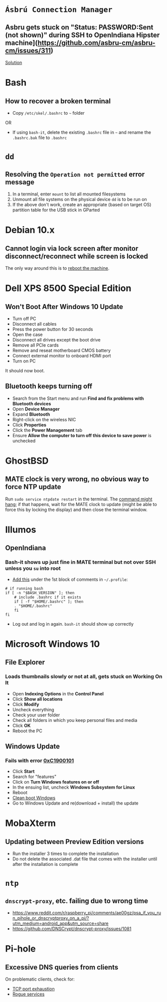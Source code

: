 # `Ásbrú Connection Manager`

## Asbru gets stuck on "Status: PASSWORD:Sent (not shown)" during SSH to OpenIndiana Hipster machine](https://github.com/asbru-cm/asbru-cm/issues/311)

[Solution](https://github.com/asbru-cm/asbru-cm/issues/311#issuecomment-565765693)

# Bash

## How to recover a broken terminal

* Copy `/etc/skel/.bashrc` to `~` folder

OR

* If using `bash-it`, delete the existing `.bashrc` file in `~` and rename the `.bashrc.bak` file to `.bashrc`

# `dd`

## Resolving the `Operation not permitted` error message

1. In a terminal, enter `mount` to list all mounted filesystems
2. Unmount all file systems on the physical device `dd` is to be run on
3. If the above don't work, create an appropriate (based on target OS) partition table for the USB stick in GParted

# Debian 10.x

## Cannot login via lock screen after monitor disconnect/reconnect while screen is locked

The only way around this is to [reboot the machine](https://www.reddit.com/r/debian/comments/e1mmr2/kde_on_debian_102_dual_hdmi_vga_monitors_can_no/f8rjou5/).

# Dell XPS 8500 Special Edition

## Won't Boot After Windows 10 Update

* Turn off PC
* Disconnect all cables
* Press the power button for 30 seconds
* Open the case
* Disconnect all drives except the boot drive
* Remove all PCIe cards
* Remove and reseat motherboard CMOS battery
* Connect external monitor to onboard HDMI port
* Turn on PC

It should now boot.

## Bluetooth keeps turning off

* Search from the Start menu and run **Find and fix problems with Bluetooth devices**
* Open **Device Manager**
* Expand **Bluetooth**
* Right-click on the wireless NIC
* Click **Properties**
* Click the **Power Management** tab
* Ensure **Allow the computer to turn off this device to save power** is unchecked

# GhostBSD

## MATE clock is very wrong, no obvious way to force NTP update

Run `sudo service ntpdate restart` in the terminal. The [command might hang](https://issues.ghostbsd.org/issues/125); if that happens, wait for the MATE clock to update (might be able to force this by locking the display) and then close the terminal window.

# Illumos

## OpenIndiana

### Bash-it shows up just fine in MATE terminal but not over SSH unless you `su` into root

* [Add this](https://www.reddit.com/r/illumos/comments/e531pq/openindiana_hipster_201910_bashit_shows_up_just/f9lpmnj/) under the 1st block of comments in `~/.profile`:

```
# if running bash
if [ -n "$BASH_VERSION" ]; then
    # include .bashrc if it exists
    if [ -f "$HOME/.bashrc" ]; then
    . "$HOME/.bashrc"
    fi
fi
```
* Log out and log in again. `bash-it` should show up correctly

# Microsoft Windows 10

## File Explorer

### Loads thumbnails slowly or not at all, gets stuck on **Working On It**

* Open **Indexing Options** in the **Control Panel**
* Click **Show all locations**
* Click **Modify**
* Uncheck everything
* Check your user folder
* Check all folders in which you keep personal files and media
* Click **OK**
* Reboot the PC

## Windows Update

### Fails with error [0xC1900101](https://support.microsoft.com/en-us/help/10587/windows-10-get-help-with-upgrade-installation-errors)

* Click **Start**
* Search for "features"
* Click on **Turn Windows features on or off**
* In the ensuing list, uncheck **Windows Subsystem for Linux**
* Reboot
* [Clean boot Windows](https://support.microsoft.com/en-us/help/929135/how-to-perform-a-clean-boot-in-windows)
* Go to Windows Update and re(download + install) the update

# MobaXterm

## Updating between Preview Edition versions

* Run the installer 3 times to complete the installation
* Do not delete the associated .dat file that comes with the installer until after the installation is complete

# `ntp`

## `dnscrypt-proxy`, etc. failing due to wrong time

* https://www.reddit.com/r/raspberry_pi/comments/ae00gz/psa_if_you_run_pihole_or_dnscryptproxy_on_a_pi/?utm_medium=android_app&utm_source=share
* https://github.com/DNSCrypt/dnscrypt-proxy/issues/1081

# Pi-hole

## Excessive DNS queries from clients

On problematic clients, check for:

* [TCP port exhaustion](https://www.reddit.com/r/pihole/comments/c2r6vc/anyone_else_seen_client_behavior_like_this_3m_dns/erm5ter/)
* [Rogue services](https://www.reddit.com/r/pihole/comments/e2x046/excessive_requests_to_wwwmsftncsicom_from_a/f9hc83v/)